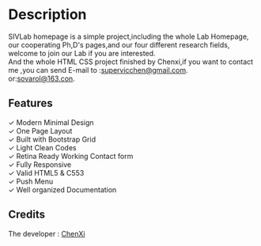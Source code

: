 # Description
SIVLab homepage is a simple project,including the whole Lab Homepage, our cooperating Ph,D's pages,and our four different research fields, welcome to join our Lab if you are interested.<br>
And the whole HTML CSS project finished by Chenxi,if you want to contact me ,you can send E-mail to :supervicchen@gmail.com.<br>
or:sovarol@163.con.


## Features
✓ Modern Minimal Design <br>
✓ One Page Layout <br>
✓ Built with Bootstrap Grid <br>
✓ Light Clean Codes <br>
✓ Retina Ready Working Contact form <br>
✓ Fully Responsive <br>
✓ Valid HTML5 & C553 <br>
✓ Push Menu <br>
✓ Well organized Documentation

## Credits
The developer : [ChenXi](https://github.com/supervicchen)
